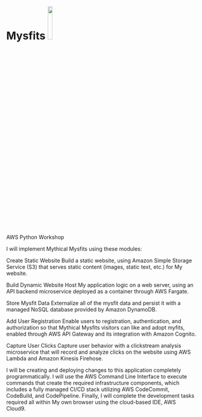 # Mysfits <img src="https://user-images.githubusercontent.com/70636816/134847304-11c7f356-30a5-471f-abac-9e90e231093f.gif" width="15%"></img> 
AWS Python Workshop

I will implement Mythical Mysfits using these modules:

Create Static Website Build a static website, using Amazon Simple Storage Service (S3) that serves static content (images, static text, etc.) for My website.

Build Dynamic Website Host My application logic on a web server, using an API backend microservice deployed as a container through AWS Fargate.

Store Mysfit Data Externalize all of the mysfit data and persist it with a managed NoSQL database provided by Amazon DynamoDB.

Add User Registration Enable users to registration, authentication, and authorization so that Mythical Mysfits visitors can like and adopt myfits, enabled through AWS API Gateway and its integration with Amazon Cognito.

Capture User Clicks Capture user behavior with a clickstream analysis microservice that will record and analyze clicks on the website using AWS Lambda and Amazon Kinesis Firehose.

I will be creating and deploying changes to this application completely programmatically. I will use the AWS Command Line Interface to execute commands that create the required infrastructure components, which includes a fully managed CI/CD stack utilizing AWS CodeCommit, CodeBuild, and CodePipeline. Finally, I will complete the development tasks required all within My own browser using the cloud-based IDE, AWS Cloud9.
